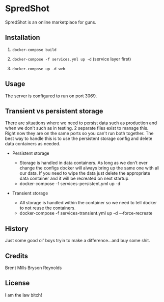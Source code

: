 # SpredShot

SpredShot is an online marketplace for guns.

## Installation

1. `docker-compose build`

2. `docker-compose -f services.yml up -d` (service layer first)

3. `docker-compose up -d web`

## Usage

The server is configured to run on port 3069.

## Transient vs persistent storage

There are situations where we need to persist data such as production and when we don't such as in testing.  2 separate files exist to manage this.  Right now they are on the same ports so you can't run both together.  The best way to handle this is to use the persistent storage config and delete data containers as needed.

* Persistent storage
  - Storage is handled in data containers.  As long as we don't ever change the configs docker will always bring up the same one with all our data.  If you need to wipe the data just delete the appropriate data container and it will be recreated on next startup.
  - docker-compose -f services-persistent.yml up -d

* Transient storage
  - All storage is handled within the container so we need to tell docker to not reuse the containers.
  - docker-compose -f services-transient.yml up -d --force-recreate

## History

Just some good ol' boys tryin to make a difference...and buy some shit.

## Credits

Brent Mills
Bryson Reynolds

## License

I am the law bitch!

